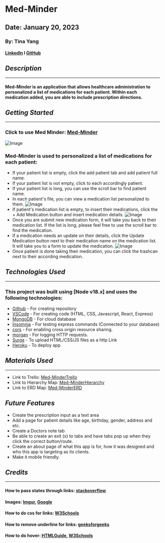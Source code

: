 # Med-Minder
## Date: January 20, 2023
### By: Tina Yang
#### [LinkedIn](https://www.linkedin.com/in/yang-tina/) l [GitHub](https://github.com/tinayang15)

## ***Description***
***
#### Med-Minder is an application that allows healthcare administration to personalized a list of medications for each patient. Within each medication added, you are able to include prescription directions.

## ***Getting Started***
***
### Click to use Med Minder: [Med-Minder](https://med-minder.herokuapp.com/)

![Image](https://i.imgur.com/U0BKgfX.png)
### Med-Minder is used to personalized a list of medications for each patient:
* If your patient list is empty, click the add patient tab and add patient full name.
* If your patient list is not empty, click to each accordingly patient.
* If your patient list is long, you can use the scroll bar to find patient name.
* In each patient's file, you can view a medication list personalized to them.
![Image](https://i.imgur.com/eV9nEuJ.png)
* If patient's medication list is empty, to insert their medications, click the + Add Medication button and insert medication details.
![Image](https://i.imgur.com/NygtdS2.png)
* Once you are submit new medication form, it will take you back to their medication list. If the list is long, please feel free to use the scroll bar to find the medication.
* If a medication needs an update on their details, click the Update Medication button next to their medication name on the medication list. It will take you to a form to update the medication.
![Image](https://i.imgur.com/gC8ZX4o.png)
* Once patient is done taking their medication, you can click the trashcan next to their according medication. 

## ***Technologies Used***
***
### This project was built using  [Node v18.x] and uses the following technologies:
* [Github](https://github.com/) - For creating repository
* [VSCode](https://code.visualstudio.com/) - For creating code (HTML, CSS, Javascript, React, Express)
* [MongoDB](https://www.mongodb.com/cloud/atlas/lp/try4?utm_content=rlsavisitor&utm_source=google&utm_campaign=search_gs_pl_evergreen_atlas_core_retarget-brand_gic-null_amers-us-ca_ps-all_desktop_eng_lead&utm_term=mongodb&utm_medium=cpc_paid_search&utm_ad=e&utm_ad_campaign_id=14291004479&adgroup=128837427347&cq_cmp=14291004479&gclid=CjwKCAiArY2fBhB9EiwAWqHK6ojEvQyb-6P-jwBIIENwDlR1nzXX1m7MZWBhenUOqTiZyUdZXExhGxoCFn8QAvD_BwE) - For cloud database
* [Insomnia](https://insomnia.rest/download) - For testing express commands (Connected to your database)
* [cors](https://www.npmjs.com/package/cors) - For enabling cross origin resource sharing.
* [morgan](https://www.npmjs.com/package/morgan) - For logging HTTP requests.
* [Surge](https://surge.sh/) - To upload HTML/CSS/JS files as a http Link
* [Heroku](https://www.heroku.com) - To deploy app

## ***Materials Used***
***
* Link to Trello: [Med-MinderTrello](https://trello.com/b/Uy6MnUay/med-minder)
* Link to Hierarchy Map: [Med-MinderHierarchy](https://lucid.app/lucidchart/65dce995-fc29-4500-88b6-368fd29ebefe/edit?viewport_loc=-533%2C-48%2C3216%2C1380%2C0_0&invitationId=inv_8a627d8e-6320-47f8-8e46-3e99abf69e8b)
* Link to ERD Map: [Med-MinderERD](https://lucid.app/lucidchart/608481f0-02a7-40cf-8584-628951c80f23/edit?viewport_loc=-812%2C176%2C3216%2C1380%2C0_0&invitationId=inv_1514250d-7288-44b6-8525-460f9f7bae5b)

## ***Future Features***
* Create the prescription input as a text area
* Add a page for patient details like age, birthday, gender, address and etc.
* Create a Doctors note tab
* Be able to create an exit (x) to tabs and have tabs pop up when they click the correct button/route.
* Create an about page of what this app is for, how it was designed and who this app is targeting as its clients.
* Make it mobile friendly.
## ***Credits***
***
#### How to pass states through links: [stackoverflow](https://stackoverflow.com/questions/47484406/how-to-pass-multiple-state-through-link-in-reactjs)
#### Images: [Imgur](https://imgur.com/), [Google](https://www.google.com/)
#### How to do css for links: [W3Schools](https://www.w3schools.com/css/css_link.asp)
#### How to remove underline for links: [geeksforgeeks](https://www.geeksforgeeks.org/how-to-remove-underline-for-anchors-tag-using-css/)
#### How to do hover: [HTMLGuide](https://html.form.guide/web-form-widget/css3-button-hover-effects/), [W3Schools](https://www.w3schools.com/css/css3_buttons.asp)


